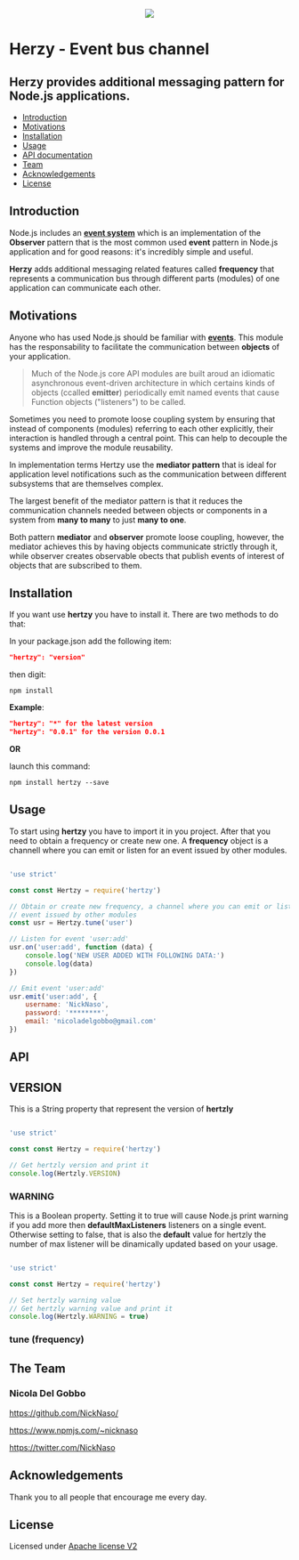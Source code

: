 <p align="center">
    <img src="https://raw.githubusercontent.com/NickNaso/hertzy/master/hertzy.png"/>
</p>

# Herzy - Event bus channel

## Herzy provides additional messaging pattern for Node.js applications.

* [Introduction](#introduction)
* [Motivations](#motivations)
* [Installation](#install)
* [Usage](#usage)
* [API documentation](#api)
* [Team](#team)
* [Acknowledgements](#acknowledgements)
* [License](#license)

<a name="introduction"></a>

## Introduction

Node.js includes an **[event system](https://nodejs.org/dist/latest/docs/api/events.html)**
which is an implementation of the **Observer** pattern that is the most common used
**event** pattern in Node.js application and for good reasons: it's incredibly
simple and useful. 

**Herzy** adds additional messaging related features called **frequency** that 
represents a communication bus through different parts (modules) of one application
can communicate each other.

<a name="motivations"></a>

## Motivations

Anyone who has used Node.js should be familiar with **[events](https://nodejs.org/dist/latest/docs/api/events.html)**.
This module has the responsability to facilitate the communication between **objects**
of your application.

> Much of the Node.js core API modules are built aroud an idiomatic asynchronous
> event-driven architecture in which certains kinds of objects (ccalled **emitter**)
> periodically emit named events that cause Function objects ("listeners") to be called.

Sometimes you need to promote loose coupling system by ensuring that instead of 
components (modules) referring to each other explicitly, their interaction is 
handled through a central point. This can help to decouple the systems and improve
the module reusability.

In implementation terms Hertzy use the **mediator pattern** that is ideal for
application level notifications such as the communication between different 
subsystems that are themselves complex.

The largest benefit of the mediator pattern is that it reduces the communication
channels needed between objects or components in a system from **many to many**
to just **many to one**.

Both pattern **mediator** and **observer** promote loose coupling, however, the 
mediator achieves this by having objects communicate strictly through it, while
observer creates observable obects that publish events of interest of objects 
that are subscribed to them.


<a name="install"></a>

## Installation

If you want use **hertzy** you have to install it. There are two methods to do
that:

In your package.json add the following item:

```json
"hertzy": "version"
```

then digit:

```console
npm install
```

**Example**:

```json
"hertzy": "*" for the latest version
"hertzy": "0.0.1" for the version 0.0.1
```

**OR**

launch this command:

```console
npm install hertzy --save
```

<a name="usage"></a>

## Usage

To start using **hertzy** you have to import it in you project. After that you need
to obtain a frequency or create new one. A **frequency** object is a channell where
you can emit or listen for an event issued by other modules.

```js

'use strict'

const const Hertzy = require('hertzy')

// Obtain or create new frequency, a channel where you can emit or listen for an
// event issued by other modules
const usr = Hertzy.tune('user')

// Listen for event 'user:add'
usr.on('user:add', function (data) {
    console.log('NEW USER ADDED WITH FOLLOWING DATA:')
    console.log(data)
})

// Emit event 'user:add'
usr.emit('user:add', {
    username: 'NickNaso',
    password: '********',
    email: 'nicoladelgobbo@gmail.com'
})

```

<a name="api"></a>

## API

## VERSION

This is a String property that represent the version of **hertzly**

```js

'use strict'

const const Hertzy = require('hertzy')

// Get hertzly version and print it
console.log(Hertzly.VERSION)

```

### WARNING

This is a Boolean property. Setting it to true will cause Node.js print warning if
you add more then **defaultMaxListeners** listeners on a single event. Otherwise
setting to false, that is also the **default** value for hertzly the number of max
listener will be dinamically updated based on your usage.

```js

'use strict'

const const Hertzy = require('hertzy')

// Set hertzly warning value
// Get hertzly warning value and print it
console.log(Hertzly.WARNING = true)

```

### tune (frequency)

<a name="team"></a>

## The Team

### Nicola Del Gobbo

<https://github.com/NickNaso/>

<https://www.npmjs.com/~nicknaso>

<https://twitter.com/NickNaso>

<a name="acknowledgements"></a>

## Acknowledgements

Thank you to all people that encourage me every day.

<a name="license"></a>

## License

Licensed under [Apache license V2](./LICENSE)

